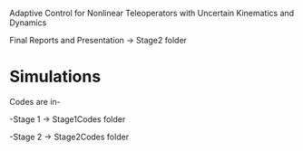 Adaptive Control for Nonlinear Teleoperators with Uncertain Kinematics and Dynamics

Final Reports and Presentation -> Stage2 folder

# Simulations

Codes are in- 

-Stage 1 -> Stage1Codes folder

-Stage 2 -> Stage2Codes folder
